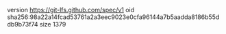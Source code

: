 version https://git-lfs.github.com/spec/v1
oid sha256:98a22a14fcad53761a2a3eec9023e0cfa96144a7b5aadda8186b55ddb9b73f74
size 1379
